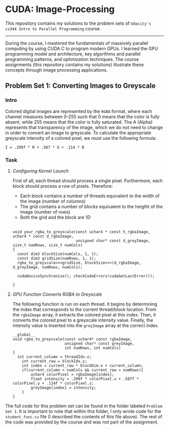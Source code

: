 <h1>CUDA: Image-Processing</h1>
This repository contains my solutions to the problem sets of <code>Udacity's cs344 Intro to Parallel Programming</code> course.<hr/>
During the course, I mastered the fundamentals of massively parallel computing by using CUDA C to program modern GPUs. I learned the GPU programming model and architecture, key algorithms and parallel programming patterns, and optimization techniques. The course assignments (this repository contains my solutions) illustrate these concepts through image processing applications.
<h2>Problem Set 1: Converting Images to Greyscale</h2>
<h3>Intro</h3>
Colored digital images are represented by the <code>RGBA</code> format, where each channel measures between 0-255 such that 0 means that the color is fully absent, while 255 means that the color is fully saturated. The A (Alpha) represents that transparency of the image, which we do not need to change in order to convert an image to greyscale. To calculate the appropriate greyscale intensity of a colored pixel, we must use the following formula: 

<code>I = .299f * R + .587 * G + .114 * B</code>
<h3>Task</h3>
<ol>
<li><i>Configuring Kernel Launch</i>

First of all, each thread should process a single pixel. Furthermore, each block should process a row of pixels. Therefore:
<ul>
<li>Each block contains a number of threads equivalent to the width of the image (number of columns)</li>
<li>The grid contains a number of blocks equivalent to the heigtht of the image (number of rows)</li>
<li>Both the grid and the block are 1D</li>
</ul>
<br/>

```
void your_rgba_to_greyscale(const uchar4 * const h_rgbaImage, uchar4 * const d_rgbaImage,
                            unsigned char* const d_greyImage, size_t numRows, size_t numCols)
{
  const dim3 blockSize(numCols, 1, 1);
  const dim3 gridSize(numRows, 1, 1);
  rgba_to_greyscale<<<gridSize, blockSize>>>(d_rgbaImage, d_greyImage, numRows, numCols);
  
  cudaDeviceSynchronize(); checkCudaErrors(cudaGetLastError());

}
```
</li>
<li><i>GPU Function Converts RGBA to Greyscale</i>

The following function is run on each thread. It begins by determining the index that corresponds to the current thread/block location. From the <code>rgbaImage</code> array, it extracts the colored pixel at this index. Then, it converts the colored pixel to a greyscale intensity value. Finally, the intensity value is inserted into the <code>greyImage</code> array at the correct index.
<br/>

```
__global__
void rgba_to_greyscale(const uchar4* const rgbaImage,
                       unsigned char* const greyImage,
                       int numRows, int numCols)
{
  int current_column = threadIdx.x;
	int current_row = blockIdx.x;
	int index = current_row * blockDim.x + current_column;
	if(current_column < numCols && current_row < numRows){
		uchar4 colorPixel = rgbaImage[index];
		float intensity = .299f * colorPixel.x + .587f * colorPixel.y + .114f * colorPixel.z;
		greyImage[index] = intensity;
	}
}
```
</li>
</ol>

The full code for this problem set can be found in the folder labeled <code>Problem Set 1</code>. It is important to note that within this folder, I only wrote code for the <code>student_func.cu</code> file (I described the contents of this file above). The rest of the code was provided by the course and was not part of the assignment.
